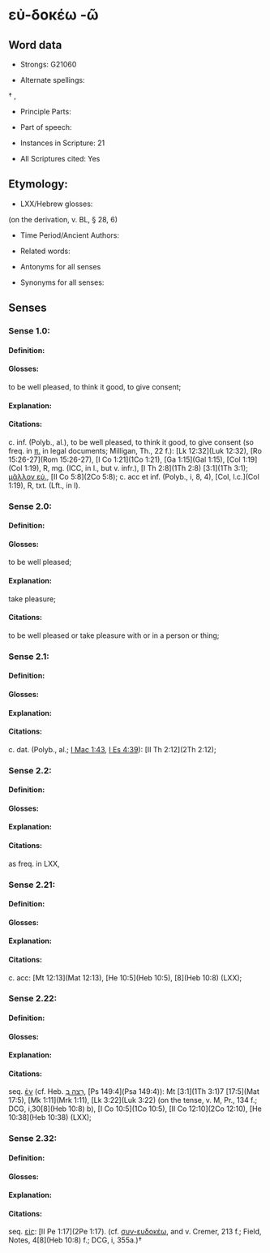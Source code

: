 # εὐ-δοκέω -ῶ

<!-- Status: S2=NeedsEdits -->
<!-- Lexica used for edits:   -->

## Word data

* Strongs: G21060

* Alternate spellings:

† , 

* Principle Parts: 


* Part of speech: 


* Instances in Scripture: 21

* All Scriptures cited: Yes

## Etymology: 


* LXX/Hebrew glosses: 

(on the derivation, v. BL, § 28, 6) 

* Time Period/Ancient Authors: 


* Related words: 

* Antonyms for all senses

* Synonyms for all senses: 


## Senses 


### Sense  1.0: 

#### Definition: 

#### Glosses: 

to be well pleased, to think it good, to give consent; 

#### Explanation: 


#### Citations: 

c. inf. (Polyb., al.), to be well pleased, to think it good, to give consent (so freq. in [π.]() in legal docu­ments; Milligan, Th., 22 f.): [Lk 12:32](Luk 12:32), [Ro 15:26-27](Rom 15:26-27), [I Co 1:21](1Co 1:21), [Ga 1:15](Gal 1:15), [Col 1:19](Col 1:19), R, mg. (ICC, in l., but v. infr.), [I Th 2:8](1Th 2:8) [3:1](1Th 3:1); [μᾶλλον εὐ.](), [II Co 5:8](2Co 5:8); c. acc et inf. (Polyb., i, 8, 4), [Col, l.c.](Col 1:19), R, txt. (Lft., in l). 

### Sense  2.0: 

#### Definition: 

#### Glosses: 

to be well pleased; 

#### Explanation: 

take pleasure; 

#### Citations: 

to be well pleased or take pleasure with or in a person or thing; 

### Sense  2.1: 

#### Definition: 


#### Glosses:



#### Explanation:



#### Citations: 

c. dat. (Polyb., al.; [I Mac 1:43](1Macc.1.43), [I Es 4:39](1Esd.4.39)): [II Th 2:12](2Th 2:12); 

### Sense  2.2: 

#### Definition: 


#### Glosses:



#### Explanation:



#### Citations: 

as freq. in LXX, 

### Sense  2.21: 

#### Definition: 


#### Glosses:



#### Explanation:



#### Citations: 

c. acc: [Mt 12:13](Mat 12:13), [He 10:5](Heb 10:5), [8](Heb 10:8) (LXX); 

### Sense  2.22: 

#### Definition: 


#### Glosses:



#### Explanation:



#### Citations: 

seq. [ἐν]() (cf. Heb. [רָצָה בְּ](//en-uhl/H7521), [Ps 149:4](Psa 149:4)): Mt [3:1](1Th 3:1)7 [17:5](Mat 17:5), [Mk 1:11](Mrk 1:11), [Lk 3:22](Luk 3:22) (on the tense, v. M, Pr., 134 f.; DCG, i,30[8](Heb 10:8) b), [I Co 10:5](1Co 10:5), [II Co 12:10](2Co 12:10), [He 10:38](Heb 10:38) (LXX); 

### Sense  2.32: 

#### Definition: 


#### Glosses:



#### Explanation:



#### Citations: 

seq. [εἰς](): [II Pe 1:17](2Pe 1:17). (cf. [συν-ευδοκέω](), and v. Cremer, 213 f.; Field, Notes, 4[8](Heb 10:8) f.; DCG, i, 355a.)†
